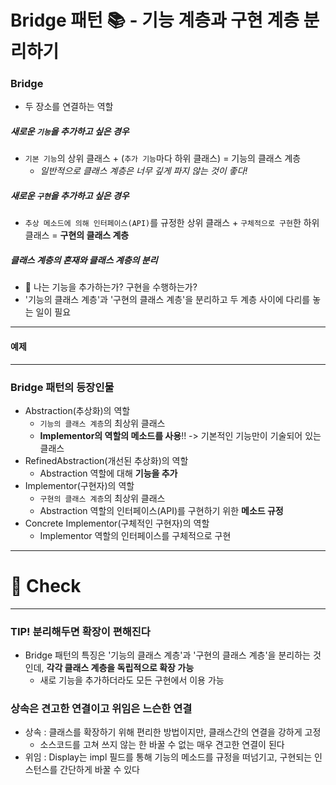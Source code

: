 # Bridge 패턴 📚 - 기능 계층과 구현 계층 분리하기

### Bridge
- 두 장소를 연결하는 역할
##### 새로운 `기능`을 추가하고 싶은 경우
- `기본 기능`의 상위 클래스 + (`추가 기능`마다 하위 클래스) = 기능의 클래스 계층
    - *일반적으로 클래스 계층은 너무 깊게 파지 않는 것이 좋다!*
##### 새로운 `구현`을 추가하고 싶은 경우
- `추상 메소드에 의해 인터페이스(API)`를 규정한 상위 클래스 + `구체적으로 구현`한 하위 클래스 = **구현의 클래스 계층**
##### 클래스 계층의 혼재와 클래스 계층의 분리
- 💭 나는 기능을 추가하는가? 구현을 수행하는가?
- '기능의 클래스 계층'과 '구현의 클래스 계층'을 분리하고 두 계층 사이에 다리를 놓는 일이 필요 

---


#### 예제



--- 
### Bridge 패턴의 등장인물
- Abstraction(추상화)의 역할
  - `기능의 클래스 계층`의 최상위 클래스
  - **Implementor의 역할의 메소드를 사용**!! -> 기본적인 기능만이 기술되어 있는 클래스
- RefinedAbstraction(개선된 추상화)의 역할
  - Abstraction 역할에 대해 **기능을 추가**
- Implementor(구현자)의 역할
  - `구현의 클래스 계층`의 최상위 클래스
  - Abstraction 역할의 인터페이스(API)를 구현하기 위한 **메소드 규정**
- Concrete Implementor(구체적인 구현자)의 역할
  - Implementor 역할의 인터페이스를 구체적으로 구현
---
# 📌 Check

---

### TIP! 분리해두면 확장이 편해진다
- Bridge 패턴의 특징은 '기능의 클래스 계층'과 '구현의 클래스 계층'을 분리하는 것인데, **각각 클래스 계층을 독립적으로 확장 가능**
  - 새로 기능을 추가하더라도 모든 구현에서 이용 가능

### 상속은 견고한 연결이고 위임은 느슨한 연결
- 상속 : 클래스를 확장하기 위해 편리한 방법이지만, 클래스간의 연결을 강하게 고정
  - 소스코드를 고쳐 쓰지 않는 한 바꿀 수 없는 매우 견고한 연결이 된다
- 위임 : Display는 impl 필드를 통해 기능의 메소드를 규정을 떠넘기고, 구현되는 인스턴스를 간단하게 바꿀 수 있다